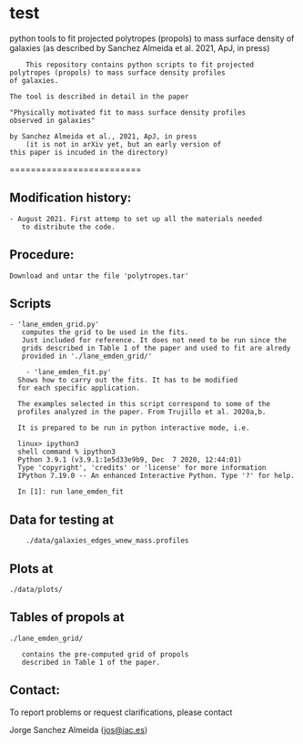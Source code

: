 # test
python tools to fit projected polytropes (propols) to mass surface density of galaxies (as described by Sanchez Almeida et al. 2021, ApJ, in press)

        This repository contains python scripts to fit projected
	polytropes (propols) to mass surface density profiles
	of galaxies.

	The tool is described in detail in the paper

	"Physically motivated fit to mass surface density profiles
	observed in galaxies"

	by Sanchez Almeida et al., 2021, ApJ, in press
        (it is not in arXiv yet, but an early version of
	this paper is incuded in the directory)
	
=========================


Modification history:
--------------------

	- August 2021. First attemp to set up all the materials needed
	   to distribute the code.

Procedure:
----------

	Download and untar the file 'polytropes.tar'

Scripts
-------

	- 'lane_emden_grid.py'
	   computes the grid to be used in the fits.
	   Just included for reference. It does not need to be run since the
	   grids described in Table 1 of the paper and used to fit are alredy
	   provided in './lane_emden_grid/' 
     
        - 'lane_emden_fit.py'
	  Shows how to carry out the fits. It has to be modified
	  for each specific application.

	  The examples selected in this script correspond to some of the
	  profiles analyzed in the paper. From Trujillo et al. 2020a,b.

	  It is prepared to be run in python interactive mode, i.e.

	  linux> ipython3
	  shell command % ipython3                
	  Python 3.9.1 (v3.9.1:1e5d33e9b9, Dec  7 2020, 12:44:01) 
	  Type 'copyright', 'credits' or 'license' for more information
	  IPython 7.19.0 -- An enhanced Interactive Python. Type '?' for help.
	  
	  In [1]: run lane_emden_fit 


Data for testing at
-------------------

        ./data/galaxies_edges_wnew_mass.profiles

Plots at
--------

	./data/plots/

Tables of propols at
--------------------

	./lane_emden_grid/

	   contains the pre-computed grid of propols
	   described in Table 1 of the paper.

Contact:
-------

To report problems or request clarifications, please contact 

Jorge Sanchez Almeida (jos@iac.es) 

